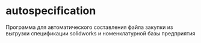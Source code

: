 # autospecification
Программа для автоматического составления файла закупки из выгрузки спецификации solidworks и номенклатурной базы предприятия

